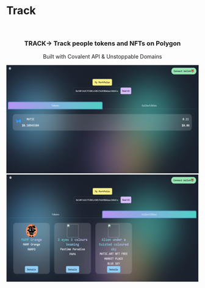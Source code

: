 # Track
<div id="top"></div>
<!--
*** Thanks for checking out the Best-README-Template. If you have a suggestion
*** that would make this better, please fork the repo and create a pull request
*** or simply open an issue with the tag "enhancement".
*** Don't forget to give the project a star!
*** Thanks again! Now go create something AMAZING! :D
-->



<!-- PROJECT SHIELDS -->
<!--
*** I'm using markdown "reference style" links for readability.
*** Reference links are enclosed in brackets [ ] instead of parentheses ( ).
*** See the bottom of this document for the declaration of the reference variables
*** for contributors-url, forks-url, etc. This is an optional, concise syntax you may use.
*** https://www.markdownguide.org/basic-syntax/#reference-style-links
-->
<!-- PROJECT LOGO -->
<br />
<div align="center">

  <h3 align="center">TRACK→ Track people tokens and NFTs on Polygon </h3>

  <p align="center">
    Built with Covalent API & Unstoppable Domains
    <br />

  </p>
  <img src="https://github.com/jocxyen/Track/blob/main/showcase.png" /><br/>
  <img src="https://github.com/jocxyen/Track/blob/main/showcase2.png" />
</div>



